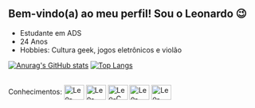 ## Bem-vindo(a) ao meu perfil! Sou o Leonardo 😉
 - Estudante em ADS
 - 24 Anos
 - Hobbies: Cultura geek, jogos eletrônicos e violão

[![Anurag's GitHub stats](https://github-readme-stats.vercel.app/api?username=leo-sobrinho&show_icons=true&theme=transparent&include_all_commits=true)](https://github.com/anuraghazra/github-readme-stats)  [![Top Langs](https://github-readme-stats.vercel.app/api/top-langs/?username=leo-sobrinho&layout=compact&theme=transparent&card_width=417px)](https://github.com/anuraghazra/github-readme-stats)

<div style="display: inline_block"><br>
Conhecimentos:
    <img align="center" alt="Leo-Java" height="30" width="40" src="https://cdn.jsdelivr.net/gh/devicons/devicon/icons/java/java-original-wordmark.svg">
    <img align="center" alt="Leo-Mysql" height="30" width="40" src="https://cdn.jsdelivr.net/gh/devicons/devicon/icons/mysql/mysql-original.svg">
    <img align="center" alt="Leo-C" height="30" width="40" src="https://cdn.jsdelivr.net/gh/devicons/devicon/icons/c/c-original.svg">
    <img align="center" alt="Leo-html" height="30" width="40" src="https://cdn.jsdelivr.net/gh/devicons/devicon/icons/html5/html5-original.svg">
    <img align="center" alt="Leo-css" height="30" width="40" src="https://cdn.jsdelivr.net/gh/devicons/devicon/icons/css3/css3-original.svg">

</div>